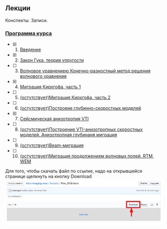 ## Лекции

Конспекты. Записи.

### [Программа курса](Plan_2018.docx)
 
- [x] 1. [Введение](Lektsia_01_Vvedenie.docx)
- [x] 2. [Закон Гука, теория упругости](Lektsia_02_Hooke.docx)
- [ ] 3. [Волновое уравнениею Конечно-разностный метод решения волнового уравнения]()
- [x] 4. [Миграция Кирхгофа, часть 1](Lektsia_04_Kirchhoff.docx)
- [ ] 5. [(остутствует)Миграция Кирхгофа, часть 2]()
- [ ] 6. [(остутствует)Построеие глубинно-скоростных моделей]()
- [x] 7. [Сейсмическая анизотропия VTI](Lektsia_06_VTI.docx)
- [ ] 8. [(остутствует)Построение VTI-анизотропных скоростных моделей. Анизотропная глубинаня миграция]()
- [ ] 9. [(остутствует)Beam-миграция]()
- [ ] 10. [(остутствует)Миграция продолжением волновых полей. RTM, WEM]()

Для того, чтобы скачать файл по ссылке, надо на открывшейся странице щелкнуть на кнопку Download
![Download-info](../misc/how_to_download.png)
